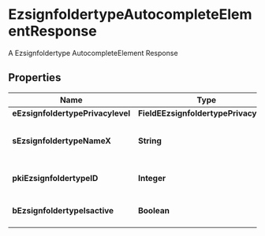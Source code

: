 

# EzsignfoldertypeAutocompleteElementResponse

A Ezsignfoldertype AutocompleteElement Response

## Properties

| Name | Type | Description | Notes |
|------------ | ------------- | ------------- | -------------|
|**eEzsignfoldertypePrivacylevel** | **FieldEEzsignfoldertypePrivacylevel** |  |  |
|**sEzsignfoldertypeNameX** | **String** | The name of the Ezsignfoldertype in the language of the requester |  |
|**pkiEzsignfoldertypeID** | **Integer** | The unique ID of the Ezsignfoldertype. |  |
|**bEzsignfoldertypeIsactive** | **Boolean** | Whether the Ezsignfoldertype is active or not |  |



